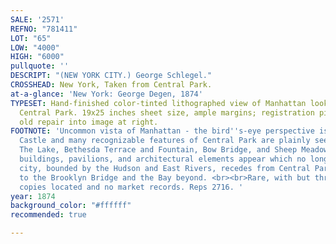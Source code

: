 ```yaml
---
SALE: '2571'
REFNO: "781411"
LOT: "65"
LOW: "4000"
HIGH: "6000"
pullquote: ''
DESCRIPT: "(NEW YORK CITY.) George Schlegel."
CROSSHEAD: New York, Taken from Central Park.
at-a-glance: 'New York: George Degen, 1874'
TYPESET: Hand-finished color-tinted lithographed view of Manhattan looking south from
  Central Park. 19x25 inches sheet size, ample margins; registration pinholes; skillful
  old repair into image at right.
FOOTNOTE: 'Uncommon vista of Manhattan - the bird''s-eye perspective is set from Belvedere
  Castle and many recognizable features of Central Park are plainly seen: The Ramble,
  The Lake, Bethesda Terrace and Fountain, Bow Bridge, and Sheep Meadow; several other
  buildings, pavilions, and architectural elements appear which no longer stand. The
  city, bounded by the Hudson and East Rivers, recedes from Central Park South down
  to the Brooklyn Bridge and the Bay beyond. <br><br>Rare, with but three institutional
  copies located and no market records. Reps 2716. '
year: 1874
background_color: "#ffffff"
recommended: true

---
```

